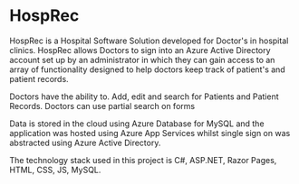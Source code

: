 # HospRec
HospRec is a Hospital Software Solution developed for Doctor's in hospital clinics.
HospRec allows Doctors to sign into an Azure Active Directory account set up by an administrator in which they can gain access to an array of functionality designed 
to help doctors keep track of patient's and patient records.

Doctors have the ability to.
  Add, edit and search for Patients and Patient Records.
  Doctors can use partial search on forms
 
Data is stored in the cloud using Azure Database for MySQL and the application was hosted using Azure App Services whilst single sign on was abstracted using Azure 
Active Directory.

The technology stack used in this project is C#, ASP.NET, Razor Pages, HTML, CSS, JS, MySQL.
